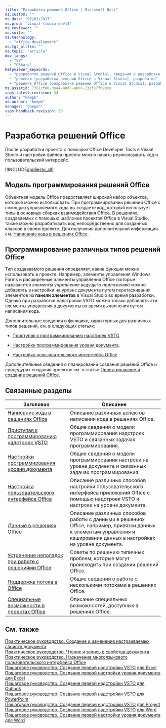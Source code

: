 ```yaml
---
title: "Разработка решений Office | Microsoft Docs"
ms.custom: ""
ms.date: "02/02/2017"
ms.prod: "visual-studio-dev14"
ms.reviewer: ""
ms.suite: ""
ms.technology: 
  - "office-development"
ms.tgt_pltfrm: ""
ms.topic: "article"
dev_langs: 
  - "VB"
  - "CSharp"
helpviewer_keywords: 
  - "разработка решений Office в Visual Studio], сведения о разработке решений"
  - "решения [разработка решений Office в Visual Studio], разработка"
  - "решения Office [разработка решений Office в Visual Studio], разработка"
ms.assetid: 7361cfe0-dee4-48d7-a066-232f87f093ca
caps.latest.revision: 34
author: "kempb"
ms.author: "kempb"
manager: "ghogen"
caps.handback.revision: 30
---
```

# Разработка решений Office
  После разработки проекта с помощью Office Developer Tools в Visual Studio и настройки файлов проекта можно начать реализовывать код и пользовательский интерфейс.  
  
 [!INCLUDE[appliesto_all](../vsto/includes/appliesto-all-md.md)]  
  
## Модель программирования решений Office  
 Объектная модель Office предоставляет широкий набор объектов, которые можно использовать. При программировании решений Office с помощью управляемого кода вы создаете код, который использует типы в основных сборках взаимодействия Office. В решениях, создаваемых с помощью шаблонов проектов Office в Visual Studio, также можно разрабатывать код непосредственно для созданных классов в своем проекте. Для получения дополнительной информации см. [Написание кода в решениях Office](../vsto/writing-code-in-office-solutions.md).  
  
## Программирование различных типов решений Office  
 Тип создаваемого решения определяет, какие функции можно использовать в проекте. Например, элементы управления Windows Forms и расширенные элементы управления Office \(которые называются *элементы управления ведущего приложения*\) можно добавлять в настройки на уровне документа путем перетаскивания элементов из **панели элементов** в Visual Studio во время разработки. Однако при разработке надстройки VSTO можно только добавлять эти элементы управления в документы во время выполнения путем написания кода.  
  
 Дополнительные сведения о функциях, характерных для различных типов решений, см. в следующих статьях:  
  
-   [Приступая к программированию надстроек VSTO](../vsto/programming-vsto-add-ins.md).  
  
-   [Настройки программирования уровня документа](../vsto/programming-document-level-customizations.md).  
  
-   [Настройка пользовательского интерфейса Office](../vsto/office-ui-customization.md).  
  
 Дополнительные сведения о планировании создания решений Office и процедурах создания проектов см. в статье [Проектирование и создание решений Office](../vsto/designing-and-creating-office-solutions.md).  
  
## Связанные разделы  
  
|Заголовок|Описание|  
|---------------|--------------|  
|[Написание кода в решениях Office](../vsto/writing-code-in-office-solutions.md)|Описание различных аспектов написания кода в решениях Office.|  
|[Приступая к программированию надстроек VSTO](../vsto/programming-vsto-add-ins.md)|Общие сведения о модели программирования надстроек VSTO и связанных задачах программирования.|  
|[Настройки программирования уровня документа](../vsto/programming-document-level-customizations.md)|Общие сведения о модели программирования настроек на уровне документа и связанных задачах программирования.|  
|[Настройка пользовательского интерфейса Office](../vsto/office-ui-customization.md)|Описание различных способов настройки пользовательского интерфейса приложений Office с помощью надстроек VSTO и настроек на уровне документа.|  
|[Данные в решениях Office](../vsto/data-in-office-solutions.md)|Описание различных способов работы с данными в решениях Office, например, привязки данных к элементам управления и кэширования данных в настройках на уровне документа.|  
|[Устранение неполадок при работе с решениями Office](../vsto/troubleshooting-office-solutions.md)|Советы по решению типичных проблем, которые могут происходить при создании решений Office.|  
|[Поддержка потока в Office](../vsto/threading-support-in-office.md)|Общие сведения о работе с несколькими потоками в решениях Office.|  
|[Специальные возможности в проектах Office](../vsto/accessibility-in-office-projects.md)|Описание специальных возможностей, доступных в решениях Office.|  
  
## См. также  
 [Практическое руководство. Создание и изменение настраиваемых свойств документа](../vsto/how-to-create-and-modify-custom-document-properties.md)   
 [Практическое руководство. Чтение и запись в свойства документа](../vsto/how-to-read-from-and-write-to-document-properties.md)   
 [Практическое руководство. Назначение многоязыкового пользовательского интерфейса Office](../vsto/how-to-target-the-office-multilingual-user-interface.md)   
 [Пошаговое руководство. Создание первой надстройки VSTO для Excel](../vsto/walkthrough-creating-your-first-vsto-add-in-for-excel.md)   
 [Пошаговое руководство. Создание первой настройки уровня документа для Excel](../vsto/walkthrough-creating-your-first-document-level-customization-for-excel.md)   
 [Пошаговое руководство. Создание первой надстройки VSTO для Outlook](../vsto/walkthrough-creating-your-first-vsto-add-in-for-outlook.md)   
 [Пошаговое руководство. Создание первой надстройки VSTO для PowerPoint](../vsto/walkthrough-creating-your-first-vsto-add-in-for-powerpoint.md)   
 [Пошаговое руководство. Создание первой надстройки VSTO для Project](../vsto/walkthrough-creating-your-first-vsto-add-in-for-project.md)   
 [Пошаговое руководство. Создание первой надстройки VSTO для Word](../vsto/walkthrough-creating-your-first-vsto-add-in-for-word.md)   
 [Пошаговое руководство. Создание первой настройки уровня документа для Word](../vsto/walkthrough-creating-your-first-document-level-customization-for-word.md)  
  
  